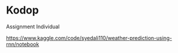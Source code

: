 # Kodop

Assignment Individual

https://www.kaggle.com/code/syedali110/weather-prediction-using-rnn/notebook
